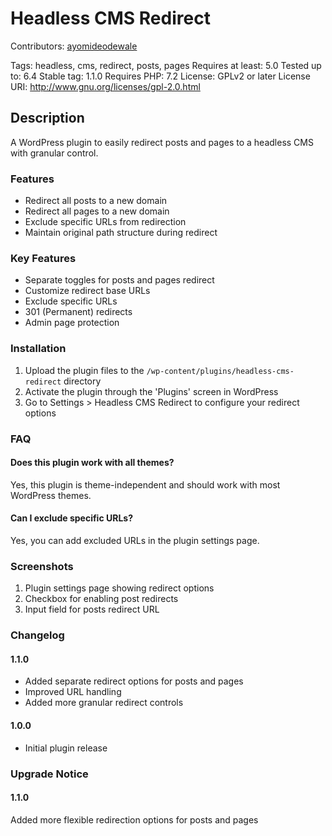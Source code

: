 # Headless CMS Redirect

Contributors: [ayomideodewale](https://profiles.wordpress.org/ayomideodewale/)

Tags: headless, cms, redirect, posts, pages
Requires at least: 5.0
Tested up to: 6.4
Stable tag: 1.1.0
Requires PHP: 7.2
License: GPLv2 or later
License URI: http://www.gnu.org/licenses/gpl-2.0.html

## Description

A WordPress plugin to easily redirect posts and pages to a headless CMS with granular control.

### Features

- Redirect all posts to a new domain
- Redirect all pages to a new domain
- Exclude specific URLs from redirection
- Maintain original path structure during redirect

### Key Features

- Separate toggles for posts and pages redirect
- Customize redirect base URLs
- Exclude specific URLs
- 301 (Permanent) redirects
- Admin page protection

### Installation

1. Upload the plugin files to the `/wp-content/plugins/headless-cms-redirect` directory
2. Activate the plugin through the 'Plugins' screen in WordPress
3. Go to Settings > Headless CMS Redirect to configure your redirect options

### FAQ

#### Does this plugin work with all themes?

Yes, this plugin is theme-independent and should work with most WordPress themes.

#### Can I exclude specific URLs?

Yes, you can add excluded URLs in the plugin settings page.

### Screenshots

1. Plugin settings page showing redirect options
2. Checkbox for enabling post redirects
3. Input field for posts redirect URL

### Changelog

#### 1.1.0

- Added separate redirect options for posts and pages
- Improved URL handling
- Added more granular redirect controls

#### 1.0.0

- Initial plugin release

### Upgrade Notice

#### 1.1.0

Added more flexible redirection options for posts and pages
